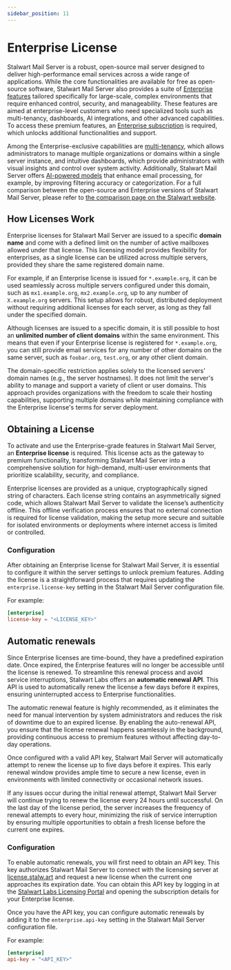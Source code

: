 ```yaml
---
sidebar_position: 11
---
```


# Enterprise License

Stalwart Mail Server is a robust, open-source mail server designed to deliver high-performance email services across a wide range of applications. While the core functionalities are available for free as open-source software, Stalwart Mail Server also provides a suite of [Enterprise features](https://stalw.art/enterprise/) tailored specifically for large-scale, complex environments that require enhanced control, security, and manageability. These features are aimed at enterprise-level customers who need specialized tools such as multi-tenancy, dashboards, AI integrations, and other advanced capabilities. To access these premium features, an [Enterprise subscription](https://license.stalw.art/buy) is required, which unlocks additional functionalities and support.

Among the Enterprise-exclusive capabilities are [multi-tenancy](/docs/auth/authorization/tenants), which allows administrators to manage multiple organizations or domains within a single server instance, and intuitive dashboards, which provide administrators with visual insights and control over system activity. Additionally, Stalwart Mail Server offers [AI-powered models](/docs/server/ai-models) that enhance email processing, for example, by improving filtering accuracy or categorization. For a full comparison between the open-source and Enterprise versions of Stalwart Mail Server, please refer to [the comparison page on the Stalwart website](https://stalw.art/compare/).

## How Licenses Work

Enterprise licenses for Stalwart Mail Server are issued to a specific **domain name** and come with a defined limit on the number of active mailboxes allowed under that license. This licensing model provides flexibility for enterprises, as a single license can be utilized across multiple servers, provided they share the same registered domain name. 

For example, if an Enterprise license is issued for `*.example.org`, it can be used seamlessly across multiple servers configured under this domain, such as `mx1.example.org`, `mx2.example.org`, up to any number of `X.example.org` servers. This setup allows for robust, distributed deployment without requiring additional licenses for each server, as long as they fall under the specified domain.

Although licenses are issued to a specific domain, it is still possible to host an **unlimited number of client domains** within the same environment. This means that even if your Enterprise license is registered for `*.example.org`, you can still provide email services for any number of other domains on the same server, such as `foobar.org`, `test.org`, or any other client domain.

The domain-specific restriction applies solely to the licensed servers’ domain names (e.g., the server hostnames). It does not limit the server's ability to manage and support a variety of client or user domains. This approach provides organizations with the freedom to scale their hosting capabilities, supporting multiple domains while maintaining compliance with the Enterprise license's terms for server deployment.

## Obtaining a License

To activate and use the Enterprise-grade features in Stalwart Mail Server, an **Enterprise license** is required. This license acts as the gateway to premium functionality, transforming Stalwart Mail Server into a comprehensive solution for high-demand, multi-user environments that prioritize scalability, security, and compliance.

Enterprise licenses are provided as a unique, cryptographically signed string of characters. Each license string contains an asymmetrically signed code, which allows Stalwart Mail Server to validate the license’s authenticity offline. This offline verification process ensures that no external connection is required for license validation, making the setup more secure and suitable for isolated environments or deployments where internet access is limited or controlled.

### Configuration

After obtaining an Enterprise license for Stalwart Mail Server, it is essential to configure it within the server settings to unlock premium features. Adding the license is a straightforward process that requires updating the `enterprise.license-key` setting in the Stalwart Mail Server configuration file.

For example:

```toml
[enterprise]
license-key = "<LICENSE_KEY>"
```

## Automatic renewals

Since Enterprise licenses are time-bound, they have a predefined expiration date. Once expired, the Enterprise features will no longer be accessible until the license is renewed. To streamline this renewal process and avoid service interruptions, Stalwart Labs offers an **automatic renewal API**. This API is used to automatically renew the license a few days before it expires, ensuring uninterrupted access to Enterprise functionalities.

The automatic renewal feature is highly recommended, as it eliminates the need for manual intervention by system administrators and reduces the risk of downtime due to an expired license. By enabling the auto-renewal API, you ensure that the license renewal happens seamlessly in the background, providing continuous access to premium features without affecting day-to-day operations.

Once configured with a valid API key, Stalwart Mail Server will automatically attempt to renew the license up to five days before it expires. This early renewal window provides ample time to secure a new license, even in environments with limited connectivity or occasional network issues.

If any issues occur during the initial renewal attempt, Stalwart Mail Server will continue trying to renew the license every 24 hours until successful. On the last day of the license period, the server increases the frequency of renewal attempts to every hour, minimizing the risk of service interruption by ensuring multiple opportunities to obtain a fresh license before the current one expires.

### Configuration

To enable automatic renewals, you will first need to obtain an API key. This key authorizes Stalwart Mail Server to connect with the licensing server at [license.stalw.art](https://license.stalw.art) and request a new license when the current one approaches its expiration date. You can obtain this API key by logging in at the [Stalwart Labs Licensing Portal](https://license.stalw.art) and opening the subscription details for your Enterprise license.

Once you have the API key, you can configure automatic renewals by adding it to the `enterprise.api-key` setting in the Stalwart Mail Server configuration file.

For example:

```toml
[enterprise]
api-key = "<API_KEY>"
```


